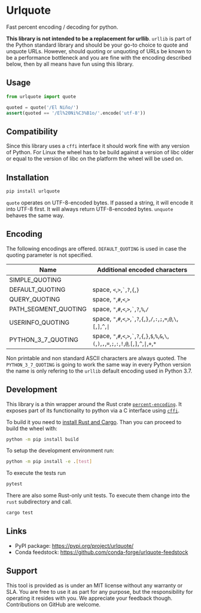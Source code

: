 Urlquote
========

Fast percent encoding / decoding for python.

**This library is not intended to be a replacement for urllib**. `urllib` is part of the Python standard library and should be your go-to choice to quote and unquote URLs. However, should quoting or unquoting of URLs be known to be a performance bottleneck and you are fine with the encoding described below, then by all means have fun using this library.

Usage
-----

```python
from urlquote import quote

quoted = quote('/El Niño/')
assert(quoted == '/El%20Ni%C3%B1o/'.encode('utf-8'))
```

Compatibility
-------------

Since this library uses a `cffi` interface it should work fine with any version of Python. For Linux the wheel has to be build against a version of libc older or equal to the version of libc on the platform the wheel will be used on.

Installation
------------

```bash
pip install urlquote
```

`quote` operates on UTF-8-encoded bytes. If passed a string, it will encode it into UTF-8 first. It will always return UTF-8-encoded bytes. `unquote` behaves the same way.

Encoding
--------

The following encodings are offered. `DEFAULT_QUOTING` is used in case the quoting parameter is not specified.

| Name                 | Additional encoded characters                                                                                       |
|----------------------|---------------------------------------------------------------------------------------------------------------------|
| SIMPLE_QUOTING       |                                                                                                                     |
| DEFAULT_QUOTING      | space, `<`,`>`,`` ` ``,`?`,`{`,`}`                                                                                  |
| QUERY_QUOTING        | space, `"`,`#`,`<`,`>`                                                                                              |
| PATH_SEGMENT_QUOTING | space, `"`,`#`,`<`,`>`,`` ` ``,`?`,`%`,`/`                                                                          |
| USERINFO_QUOTING     | space, `"`,`#`,`<`,`>`,`` ` ``,`?`,`{`,`}`,`/`,`:`,`;`,`=`,`@`,`\`,`[`,`]`,`^`,`\|`                                 |
| PYTHON_3_7_QUOTING   | space, `"`,`#`,`<`,`>`,`` ` ``,`?`,`{`,`}`,`$`,`%`,`&`,`\`,`(`,`)`,`,`,`=`,`;`,`:`,`!`,`@`,`[`,`]`,`^`,`\|`,`+`,`*` |

Non printable and non standard ASCII characters are always quoted. The `PYTHON_3_7_QUOTING` is going to work the same way in every Python version the name is only refering to the `urllib` default encoding used in Python 3.7.

Development
-----------

This library is a thin wrapper around the Rust crate [`percent-encoding`](https://crates.io/crates/percent-encoding). It exposes part of its functionality to python via a C interface using [`cffi`](https://cffi.readthedocs.io/en/latest/).

To build it you need to [install Rust and Cargo](https://www.rust-lang.org/en-US/install.html). Than you can proceed to build the wheel with:

```bash
python -m pip install build
```

To setup the development environment run:

```bash
python -m pip install -e .[test]
```

To execute the tests run

```bash
pytest
```

There are also some Rust-only unit tests. To execute them change into the `rust` subdirectory and call.

```bash
cargo test
```

Links
-----

* PyPI package: <https://pypi.org/project/urlquote/>
* Conda feedstock: <https://github.com/conda-forge/urlquote-feedstock>

Support
-------

This tool is provided as is under an MIT license without any warranty or SLA. You are free to use it as part for any purpose, but the responsibility for operating it resides with you. We appreciate your feedback though. Contributions on GitHub are welcome.

